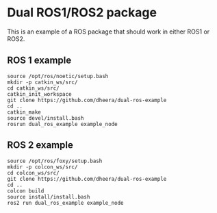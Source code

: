 # Dual ROS1/ROS2 package

This is an example of a ROS package that should work in either ROS1 or ROS2.

## ROS 1 example

```
source /opt/ros/noetic/setup.bash
mkdir -p catkin_ws/src/
cd catkin_ws/src/
catkin_init_workspace
git clone https://github.com/dheera/dual-ros-example
cd ..
catkin_make
source devel/install.bash
rosrun dual_ros_example example_node
```

## ROS 2 example

```
source /opt/ros/foxy/setup.bash
mkdir -p colcon_ws/src/
cd colcon_ws/src/
git clone https://github.com/dheera/dual-ros-example
cd ..
colcon build
source install/install.bash
ros2 run dual_ros_example example_node
```
